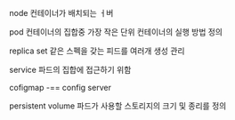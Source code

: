 node 컨테이너가 배치되는 ㅓ버

pod 컨테이너의 집합중 가장 작은 단위 컨테이너의 실행 방법 정의

replica set 같은 스펙을 갖는 피드를 여러개 생성 관리

service 파드의 집합에 접근하기 위함

cofigmap -== config server

persistent volume 파드가 사용할 스토리지의 크기 및 종리를 정의 

